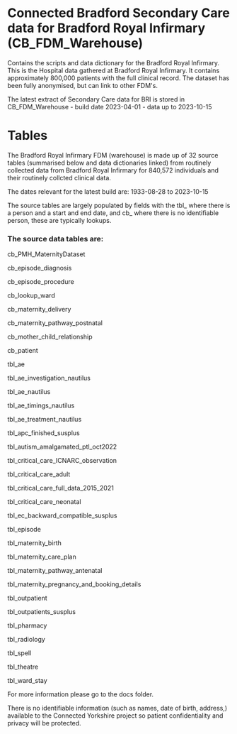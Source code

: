 # Connected Bradford Secondary Care data for Bradford Royal Infirmary (CB_FDM_Warehouse)

Contains the scripts and data dictionary for the Bradford Royal Infirmary. This is the Hospital data gathered at Bradford Royal Infirmary. 
It contains approximately 800,000 patients with the full clinical record. The dataset has been fully anonymised, but can link to other FDM's.

The latest extract of Secondary Care data for BRI is stored in CB_FDM_Warehouse - build date 2023-04-01 - data up to 2023-10-15


# Tables
The Bradford Royal Infirmary FDM (warehouse) is made up of 32 source tables (summarised below and data dictionaries linked) from routinely collected data from Bradford Royal Infirmary for 840,572 individuals and their routinely collcted clinical data. 

The dates relevant for the latest build are: 1933-08-28	 to 2023-10-15

The source tables are largely populated by fields with the tbl_ where there is a person and a start and end date, and cb_ where there is no identifiable person, these are typically lookups.


### The source data tables are: 

cb_PMH_MaternityDataset

cb_episode_diagnosis

cb_episode_procedure

cb_lookup_ward

cb_maternity_delivery

cb_maternity_pathway_postnatal

cb_mother_child_relationship

cb_patient

tbl_ae

tbl_ae_investigation_nautilus

tbl_ae_nautilus

tbl_ae_timings_nautilus

tbl_ae_treatment_nautilus

tbl_apc_finished_susplus

tbl_autism_amalgamated_ptl_oct2022

tbl_critical_care_ICNARC_observation

tbl_critical_care_adult

tbl_critical_care_full_data_2015_2021

tbl_critical_care_neonatal

tbl_ec_backward_compatible_susplus

tbl_episode

tbl_maternity_birth

tbl_maternity_care_plan

tbl_maternity_pathway_antenatal

tbl_maternity_pregnancy_and_booking_details

tbl_outpatient

tbl_outpatients_susplus

tbl_pharmacy

tbl_radiology

tbl_spell

tbl_theatre

tbl_ward_stay


For more information please go to the docs folder. 

There is no identifiable information (such as names, date of birth, address,) available to the Connected Yorkshire project so patient confidentiality and privacy will be protected.

